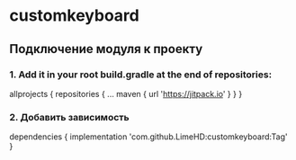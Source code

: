 # customkeyboard

## Подключение модуля к проекту



### 1. Add it in your root build.gradle at the end of repositories:

allprojects {
	repositories {
	...
	maven { url 'https://jitpack.io' }
	}
}
### 2. Добавить зависимость

dependencies {
	implementation 'com.github.LimeHD:customkeyboard:Tag'
}
